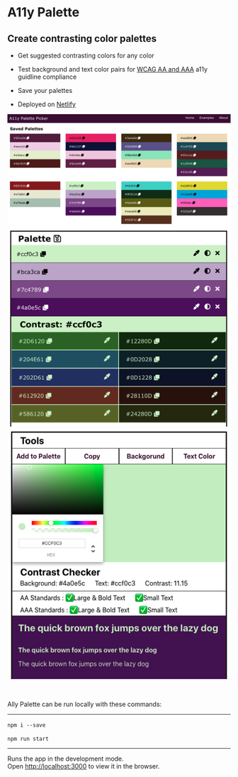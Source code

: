 # A11y Palette

## Create contrasting color palettes

* Get suggested contrasting colors for any color

* Test background and text color pairs for <a href="https://www.w3.org/WAI/standards-guidelines/wcag/" target="_blank" rel="noopener">WCAG AA and AAA</a> a11y guidline compliance

* Save your palettes

* Deployed on [Netlify](https://a11y-palette.netlify.app/)



![image](https://github.com/gitburd/a11y-color-palettes/blob/master/public/images/screenShot1.png)
![image](https://github.com/gitburd/a11y-color-palettes/blob/master/public/images/screenShot2.png)
![image](https://github.com/gitburd/a11y-color-palettes/blob/master/public/images/screenShot4.png)

<br />

Ally Palette can be run locally with these commands:

*** 

`npm i --save`

`npm run start`

*** 

Runs the app in the development mode.<br />
Open [http://localhost:3000](http://localhost:3000) to view it in the browser.


